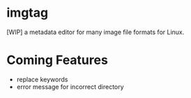 # imgtag
[WIP] a metadata editor for many image file formats for Linux. 

# Coming Features
- replace keywords
- error message for incorrect directory
